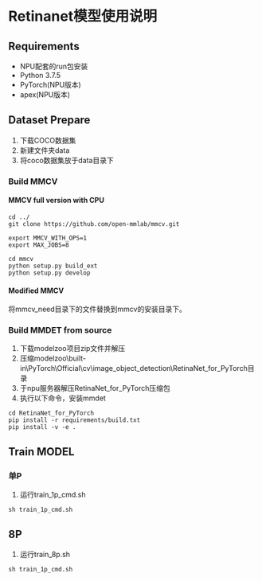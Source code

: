 # Retinanet模型使用说明

## Requirements
* NPU配套的run包安装
* Python 3.7.5
* PyTorch(NPU版本)
* apex(NPU版本)


## Dataset Prepare
1. 下载COCO数据集
2. 新建文件夹data
3. 将coco数据集放于data目录下

### Build MMCV

#### MMCV full version with CPU
```
cd ../
git clone https://github.com/open-mmlab/mmcv.git

export MMCV_WITH_OPS=1
export MAX_JOBS=8

cd mmcv
python setup.py build_ext
python setup.py develop
```

#### Modified MMCV
将mmcv_need目录下的文件替换到mmcv的安装目录下。


### Build MMDET from source
1. 下载modelzoo项目zip文件并解压
2. 压缩modelzoo\built-in\PyTorch\Official\cv\image_object_detection\RetinaNet_for_PyTorch目录
3. 于npu服务器解压RetinaNet_for_PyTorch压缩包
4. 执行以下命令，安装mmdet
```
cd RetinaNet_for_PyTorch
pip install -r requirements/build.txt
pip install -v -e .
```


## Train MODEL

### 单P
1. 运行train_1p_cmd.sh
```
sh train_1p_cmd.sh
```

## 8P
1. 运行train_8p.sh
```
sh train_1p_cmd.sh
```

